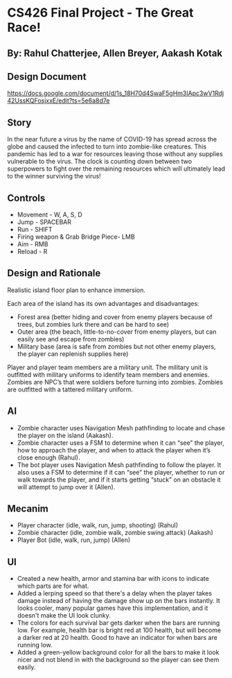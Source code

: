 # CS426 Final Project - The Great Race!
## By: Rahul Chatterjee, Allen Breyer, Aakash Kotak

## Design Document
https://docs.google.com/document/d/1s_18H70d4SwaF5gHm3IApc3wV1Rdj42UssKQFosjxxE/edit?ts=5e6a8d7e

## Story
In the near future a virus by the name of COVID-19 has spread across the globe and caused the infected to turn into zombie-like creatures. This pandemic has led to a war for resources leaving those without any supplies vulnerable to the virus. The clock is counting down between two superpowers to fight over the remaining resources which will ultimately lead to the winner surviving the virus!

## Controls
 - Movement - W, A, S, D
 - Jump - SPACEBAR
 - Run - SHIFT
 - Firing weapon & Grab Bridge Piece- LMB
 - Aim - RMB
 - Reload - R

## Design and Rationale
Realistic island floor plan to enhance immersion.

Each area of the island has its own advantages and disadvantages:
 - Forest area (better hiding and cover from enemy players because of trees, but zombies lurk there and can be hard to see)
 - Outer area (the beach, little-to-no-cover from enemy players, but can easily see and escape from zombies)
 - Military base (area is safe from zombies but not other enemy players, the player can replenish supplies here)
 
Player and player team members are a military unit. The military unit is outfitted with military uniforms to identify team members and enemies.
Zombies are NPC’s that were soldiers before turning into zombies. Zombies are outfitted with a tattered military uniform.


## AI
 - Zombie character uses Navigation Mesh pathfinding to locate and chase the player on the island (Aakash).
 - Zombie character uses a FSM to determine when it can “see” the player, how to approach the player, and when to attack the player when it’s close enough (Rahul).
 - The bot player uses Navigation Mesh pathfinding to follow the player. It also uses a FSM to determine if it can “see” the player, whether to run or walk towards the player, and if it starts getting “stuck” on an obstacle it will attempt to jump over it (Allen).

## Mecanim
  - Player character (idle, walk, run, jump, shooting) (Rahul)
  - Zombie character (idle, zombie walk, zombie swing attack) (Aakash)
  - Player Bot (idle, walk, run, jump) (Allen)
  
## UI
  - Created a new health, armor and stamina bar with icons to indicate which parts are for what.
  - Added a lerping speed so that there's a delay when the player takes damage instead of having the damage show up on the bars instantly. It looks cooler, many popular games have this implementation, and it doesn't make the UI look clunky.
  - The colors for each survival bar gets darker when the bars are running low. For example, health bar is bright red at 100 health, but will become a darker red at 20 health. Good to have an indicator for when bars are running low.
  - Added a green-yellow background color for all the bars to make it look nicer and not blend in with the background so the player can see them easily.
